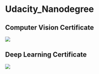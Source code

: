 # Udacity_Nanodegree

[image1]: ./CVND.jpg    
[image2]: ./DLND.jpg   

## Computer Vision Certificate

![][image1]

## Deep Learning Certificate

![][image2]
